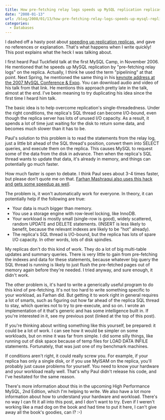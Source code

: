 ```yaml
---
title: How pre-fetching relay logs speeds up MySQL replication replicas
date: "2008-01-13"
url: /blog/2008/01/13/how-pre-fetching-relay-logs-speeds-up-mysql-replication-slaves/
categories:
  - Databases
---
```

I dashed off a hasty post about [speeding up replication replicas](/blog/2008/01/13/speed-up-your-mysql-replication-slaves/), and gave no references or explanation. That's what happens when I write quickly! This post explains what the heck I was talking about.

I first heard Paul Tuckfield talk at the first MySQL Camp, in November 2006. He mentioned that he speeds up MySQL replication by "pre-fetching relay logs" on the replica. Actually, I think he used the term "pipelining" at that point. Next Spring, he mentioned the same thing in his [keynote address at the 2007 MySQL Conference &#038; Expo](http://technocation.org/content/2007-mysql-user-conference-and-expo-presentations-and-videos). You can download audio and video of his talk from that link. He mentions this approach pretty late in the talk, almost at the end. I've been meaning to try duplicating his idea since the first time I heard him talk.

The basic idea is to help overcome replication's single-threadedness. Under the right conditions, the replica's SQL thread can become I/O-bound, even though the replica server has lots of unused I/O capacity. As a result, it spends a lot of time just waiting for the disk to return some data, and becomes much slower than it has to be.

Paul's solution to this problem is to read the statements from the relay log, just a little bit ahead of the SQL thread's position, convert them into SELECT queries, and execute them on the replica. This causes MySQL to request some of the data from the disk in advance. Then when the replica's SQL thread wants to update that data, it's already in memory, and things can potentially go much faster.

How much faster is open to debate. I think Paul sees about 3-4 times faster, but please don't quote me on that. [Farhan Mashraqui also uses this hack and gets some speedup as well](http://mysqldatabaseadministration.blogspot.com/2007/05/pre-fetch-binlogs-to-speed-up-mysql.html).

The problem is, it won't automatically work for everyone. In theory, it can potentially help if the following are true:

*   Your data is much bigger than memory.
*   You use a storage engine with row-level locking, like InnoDB.
*   Your workload is mostly small (single-row is good), widely scattered, random UPDATE and DELETE statements. (INSERT is less likely to benefit, because the relevant indexes are likely to be "hot" already).
*   The replica's SQL thread is I/O-bound, but the replica has lots of spare I/O capacity. In other words, lots of disk spindles.

My replicas don't do this kind of work. They do a lot of big multi-table updates and summary queries. There is very little to gain from pre-fetching the indexes and data for these statements, because whatever big query the SQL thread is running is likely to just flush the pre-fetched pages out of memory again before they're needed. I tried anyway, and sure enough, it didn't work.

The other problem is, it's hard to write a generically useful program to do this kind of pre-fetching. It's not too hard to write something specific to your workload, as Farhan did. But getting it to work right in general requires a lot of smarts, such as figuring out how far ahead of the replica SQL thread to stay, which queries not to try to pre-execute, and so on. I wrote an implementation of it that's generic and has some intelligence built in. If you're interested in it, see my previous post (linked at the top of this post).

If you're thinking about writing something like this yourself, be prepared: it could be a lot of work. I can see how it would be simpler on some workloads, but on mine it was far from simple. I did some silly things, like running out of disk space because of temp files for LOAD DATA INFILE statements. Fortunately, that was just one of my benchmark machines.

If conditions aren't right, it could really screw you. For example, if your replica has only a single disk, or if you use MyISAM on the replica, you'll probably just cause problems for yourself. You need to know your hardware and your workload really well. That's why Paul didn't release his code, and I've hesitated for the same reason.

There's more information about this in the upcoming High Performance MySQL, 2nd Edition, which I'm helping to write. We also have a lot more information about how to understand your hardware and workload. There's no way I can fit it all into this post, and I don't want to try. Even if I weren't working like a mad dog on the book and had time to put it here, I can't give away all the book's goodies, can I? :-)


